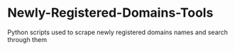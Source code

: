 # Newly-Registered-Domains-Tools
Python scripts used to scrape newly registered domains names and search through them
